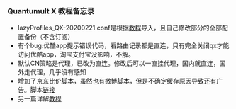 ### Quantumult X 教程备忘录
- lazyProfiles_QX-20200221.conf是根据[教程](https://merlinblog.xyz/wiki/quanx.html "教程")导入，且自己修改部分的全部配置备份（不含订阅）
- 有个bug:优酷app提示错误代码，看路由记录都是直连，只有完全关闭qx才能访问优酷app，淘宝支付宝没影响，不解。
- 默认CN策略是代理，已改为直连。修改后可以一直挂代理，国内就直连，国外走代理，几乎没有感知
- 增加了京东比价脚本，虽然也有微博脚本，但是不确定缓存原因导致还有广告。脚本[链接](https://github.com/yichahucha/surge/tree/master  "链接")
- 另一篇详解[教程](https://www.notion.so/Quantumult-X-1d32ddc6e61c4892ad2ec5ea47f00917 "教程")
